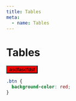 ```yaml
---
title: Tables
meta:
  - name: Tables
---
```


# Tables

<button class='btn'>asdfasdfdsf</button>

<style>
.btn {
  background-color: red;
}

</style>

```css
.btn {
  background-color: red;
}

```


